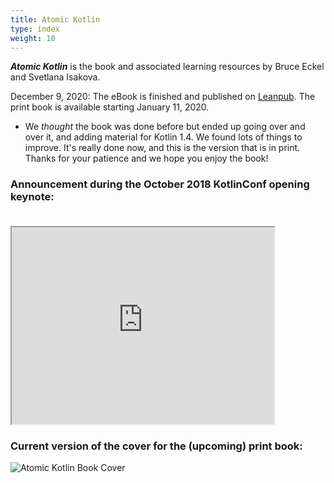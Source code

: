 ```yaml
---
title: Atomic Kotlin
type: index
weight: 10
---
```


***Atomic Kotlin*** is the book and associated learning resources by Bruce
Eckel and Svetlana Isakova.

December 9, 2020: The eBook is finished and published on
[Leanpub](https://leanpub.com/AtomicKotlin). The print book is available
starting January 11, 2020.

- We *thought* the book was done before but ended up going over and over it, and
  adding material for Kotlin 1.4. We found lots of things to improve. It's
  really done now, and this is the version that is in print. Thanks for your
  patience and we hope you enjoy the book!

### Announcement during the October 2018 KotlinConf opening keynote:<br/><br/>

<iframe width="420" height="315"
src="https://www.youtube.com/embed/PsaFVLr8t4E?t=2362">
</iframe>

### Current version of the cover for the (upcoming) print book:

![Atomic Kotlin Book Cover](/images/BookCover.png)
